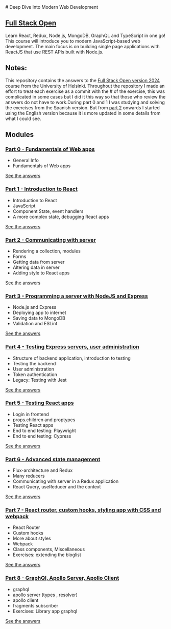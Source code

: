 <!--
  Title: Full Stack Open Solution 2024
  Description: My Submission Of full stack open Exercices 2024 
  Author: lokmanzeddoun
  -->
<meta name="google-site-verification" content="Z56-XBnE-CpeAqquDChQdX9eqMEI3FMql2dw6BpMMJQ" />
# Deep Dive Into Modern Web Development

## [Full Stack Open](https://fullstackopen.com/en/)

Learn React, Redux, Node.js, MongoDB, GraphQL and TypeScript in one go! This course will introduce you to modern JavaScript-based web development. The main focus is on building single page applications with ReactJS that use REST APIs built with Node.js.

## Notes:

This repository contains the answers to the [Full Stack Open version 2024](https://fullstackopen.com/en/) course from the University of Helsinki. Throughout the repository I made an effort to treat each exercise as a commit with the # of the exercise, this was complicated in some cases but I did it this way so that those who review the answers do not have to work.During part 0 and 1 I was studying and solving the exercises from the Spanish version. But from [part 2](https://fullstackopen.com/en/part2) onwards I started using the English version because it is more updated in some details from what I could see.
## Modules

### [Part 0 - Fundamentals of Web apps](https://fullstackopen.com/en/part0)

- General Info
- Fundamentals of Web apps

[See the answers](https://github.com/lokmanzeddoun/full-stack-open/tree/main/Part0/b.Fundamentals%20of%20Web%20apps)

### [Part 1 - Introduction to React](https://fullstackopen.com/en/part1)

- Introduction to React
- JavaScript
- Component State, event handlers
- A more complex state, debugging React apps

[See the answers](https://github.com/lokmanzeddoun/full-stack-open/tree/main/Part1)

### [Part 2 - Communicating with server](https://fullstackopen.com/en/part2)

- Rendering a collection, modules
- Forms
- Getting data from server
- Altering data in server
- Adding style to React apps

[See the answers](https://github.com/lokmanzeddoun/full-stack-open/tree/main/Part2)

### [Part 3 - Programming a server with NodeJS and Express](https://fullstackopen.com/en/part3)

- Node.js and Express
- Deploying app to internet
- Saving data to MongoDB
- Validation and ESLint

[See the answers](https://github.com/lokmanzeddoun/full-stack-open/tree/main/Part3)

### [Part 4 - Testing Express servers, user administration](https://fullstackopen.com/en/part4)

- Structure of backend application, introduction to testing
- Testing the backend
- User administration
- Token authentication
- Legacy: Testing with Jest

[See the answers](https://github.com/lokmanzeddoun/full-stack-open/tree/main/Part4)

### [Part 5 - Testing React apps](https://fullstackopen.com/en/part5)

- Login in frontend
- props.children and proptypes
- Testing React apps
- End to end testing: Playwright
- End to end testing: Cypress

[See the answers](https://github.com/lokmanzeddoun/full-stack-open/tree/main/Part5)

### [Part 6 - Advanced state management](https://fullstackopen.com/en/part6)

- Flux-architecture and Redux
- Many reducers
- Communicating with server in a Redux application
- React Query, useReducer and the context

[See the answers](https://github.com/lokmanzeddoun/full-stack-open/tree/main/Part6)

### [Part 7 - React router, custom hooks, styling app with CSS and webpack](https://fullstackopen.com/en/part7)

- React Router
- Custom hooks
- More about styles
- Webpack
- Class components, Miscellaneous
- Exercises: extending the bloglist

[See the answers](https://github.com/lokmanzeddoun/full-stack-open/tree/main/Part7)
### [Part 8 - GraphQl, Apollo Server, Apollo Client](https://fullstackopen.com/en/part8)

- graphql
- apollo server (types , resolver)
- apollo client
- fragments subscriber
- Exercises: Library app graphql

[See the answers](https://github.com/lokmanzeddoun/full-stack-open/tree/main/Part8)

